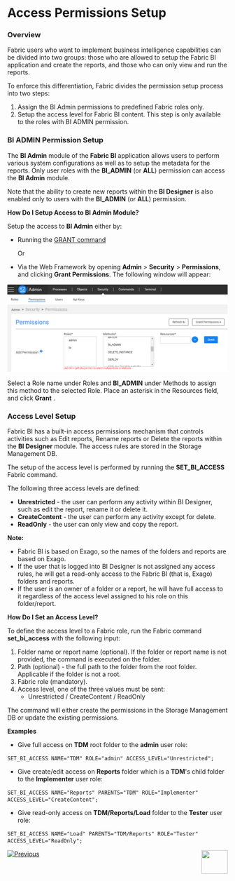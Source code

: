 # Access Permissions Setup

### Overview

Fabric users who want to implement business intelligence capabilities can be divided into two groups: those who are allowed to setup the Fabric BI application and create the reports, and those who can only view and run the reports. 

To enforce this differentiation, Fabric divides the permission setup process into two steps:

1. Assign the BI Admin permissions to predefined Fabric roles only. 
2. Setup the access level for Fabric BI content. This step is only available to the roles with BI ADMIN permission.

### BI ADMIN Permission Setup 

The **BI Admin** module of the **Fabric BI** application allows users to perform various system configurations as well as to setup the metadata for the reports. 
Only user roles with the **BI_ADMIN** (or **ALL**) permission can access the **BI Admin** module.

Note that the ability to create new reports within the **BI Designer** is also enabled only to users with the **BI_ADMIN** (or **ALL**) permission.

**How Do I Setup Access to BI Admin Module?**

Setup the access to **BI Admin** either by:

* Running the [GRANT command](/articles/17_fabric_credentials/02_fabric_credentials_commands.md#grant-command)

  Or 

* Via the Web Framework by opening **Admin** > **Security** > **Permissions**, and clicking **Grant Permissions**. The following window will appear:

<img src="images/permissions_setup_0.PNG" alt="image" />

Select a Role name under Roles and **BI_ADMIN** under Methods to assign this method to the selected Role. Place an asterisk in the Resources field, and click **Grant** .  

### Access Level Setup

Fabric BI has a built-in access permissions mechanism that controls activities such as Edit reports, Rename reports or Delete the reports within the **BI Designer** module. The access rules are stored in the Storage Management DB.

The setup of the access level is performed by running the **SET_BI_ACCESS** Fabric command.

The following three access levels are defined:

* **Unrestricted** - the user can perform any activity within BI Designer, such as edit the report, rename it or delete it.
* **CreateContent** - the user can perform any activity except for delete.
* **ReadOnly** - the user can only view and copy the report.

**Note:**

- Fabric BI is based on Exago, so the names of the folders and reports are based on Exago.
- If the user that is logged into BI Designer is not assigned any access rules, he will get a read-only access to the Fabric BI (that is, Exago) folders and reports.
- If the user is an owner of a folder or a report, he will have full access to it regardless of the access level assigned to his role on this folder/report.

**How Do I Set an Access Level?**

To define the access level to a Fabric role, run the Fabric command **set_bi_access** with the following input:

1. Folder name or report name (optional). If the folder or report name is not provided, the command is executed on the <project name> folder.
2. Path (optional) - the full path to the folder from the root folder. Applicable if the folder is not a root.
3. Fabric role (mandatory).
4. Access level, one of the three values must be sent: 
   * Unrestricted / CreateContent / ReadOnly

The command will either create the permissions in the Storage Management DB or update the existing permissions.

**Examples**

* Give full access on **TDM** root folder to the **admin** user role:

```
SET_BI_ACCESS NAME="TDM" ROLE="admin" ACCESS_LEVEL="Unrestricted";
```

* Give create/edit access on **Reports** folder which is a **TDM**'s child folder to the **Implementer** user role: 

~~~
SET_BI_ACCESS NAME="Reports" PARENTS="TDM" ROLE="Implementer" ACCESS_LEVEL="CreateContent";
~~~

* Give read-only access on **TDM/Reports/Load** folder to the **Tester** user role: 

~~~
SET_BI_ACCESS NAME="Load" PARENTS="TDM/Reports" ROLE="Tester" ACCESS_LEVEL="ReadOnly";
~~~



[![Previous](/articles/images/Previous.png)](01_Installation.md)[<img align="right" width="60" height="54" src="/articles/images/Next.png">](03_Metadata_Setup.md) 

